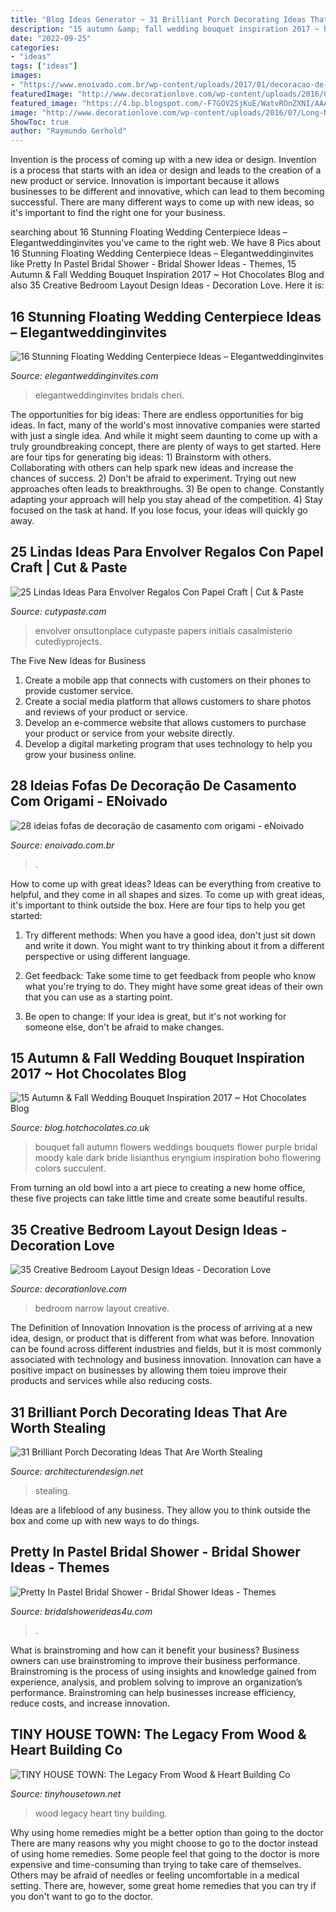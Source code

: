 ```yaml
---
title: "Blog Ideas Generator ~ 31 Brilliant Porch Decorating Ideas That Are Worth Stealing"
description: "15 autumn &amp; fall wedding bouquet inspiration 2017 ~ hot chocolates blog"
date: "2022-09-25"
categories:
- "ideas"
tags: ["ideas"]
images:
- "https://www.enoivado.com.br/wp-content/uploads/2017/01/decoracao-de-casamento-com-origami-centro-de-mesa-9.jpg"
featuredImage: "http://www.decorationlove.com/wp-content/uploads/2016/07/Long-Narrow-Bedroom-Design-Ideas.jpg"
featured_image: "https://4.bp.blogspot.com/-F7GOV2SjKuE/WatvROnZXNI/AAAAAAAAbI0/zNII-ToAdW0C56H4yoCA8bAwtyTrSmrfgCLcBGAs/s1600/legacy-wood-and-heart-14.jpg"
image: "http://www.decorationlove.com/wp-content/uploads/2016/07/Long-Narrow-Bedroom-Design-Ideas.jpg"
ShowToc: true
author: "Raymundo Gerhold"
---
```



Invention is the process of coming up with a new idea or design.
Invention is a process that starts with an idea or design and leads to the creation of a new product or service. Innovation is important because it allows businesses to be different and innovative, which can lead to them becoming successful. There are many different ways to come up with new ideas, so it's important to find the right one for your business.

	

		
searching about 16 Stunning Floating Wedding Centerpiece Ideas – Elegantweddinginvites you've came to the right web. We have 8 Pics about 16 Stunning Floating Wedding Centerpiece Ideas – Elegantweddinginvites like Pretty In Pastel Bridal Shower - Bridal Shower Ideas - Themes, 15 Autumn &amp; Fall Wedding Bouquet Inspiration 2017 ~ Hot Chocolates Blog and also 35 Creative Bedroom Layout Design Ideas - Decoration Love. Here it is:
		
    
## 16 Stunning Floating Wedding Centerpiece Ideas – Elegantweddinginvites

<img loading=lazy src="https://www.elegantweddinginvites.com/wedding-blog/wp-content/uploads/2015/08/purple-orchid-themed-floating-wedding-centerpiece-ideas-with-candles-and-flwoers.jpg" onerror="this.onerror=null;this.src='https://tse1.mm.bing.net/th?id=OIP._T5wfFLY9EE1aHM0yePIcQHaLH&amp;pid=15.1';" alt="16 Stunning Floating Wedding Centerpiece Ideas – Elegantweddinginvites">

_Source: elegantweddinginvites.com_

>elegantweddinginvites bridals cheri. 

	

The opportunities for big ideas:
There are endless opportunities for big ideas. In fact, many of the world's most innovative companies were started with just a single idea. And while it might seem daunting to come up with a truly groundbreaking concept, there are plenty of ways to get started. Here are four tips for generating big ideas: 1) Brainstorm with others. Collaborating with others can help spark new ideas and increase the chances of success. 2) Don't be afraid to experiment. Trying out new approaches often leads to breakthroughs. 3) Be open to change. Constantly adapting your approach will help you stay ahead of the competition. 4) Stay focused on the task at hand. If you lose focus, your ideas will quickly go away.

    
## 25 Lindas Ideas Para Envolver Regalos Con Papel Craft | Cut &amp; Paste

<img loading=lazy src="http://www.cutypaste.com/wp-content/uploads/2015/12/efe31129ef61a10e93cccc9b41504c2e.jpg" onerror="this.onerror=null;this.src='https://tse1.mm.bing.net/th?id=OIP.CX1MMfqg4DXum3TUYG2TqwHaLH&amp;pid=15.1';" alt="25 Lindas Ideas Para Envolver Regalos Con Papel Craft | Cut &amp; Paste">

_Source: cutypaste.com_

>envolver onsuttonplace cutypaste papers initials casalmisterio cutediyprojects. 

	

The Five New Ideas for Business
1. Create a mobile app that connects with customers on their phones to provide customer service. 
2. Create a social media platform that allows customers to share photos and reviews of your product or service. 
3. Develop an e-commerce website that allows customers to purchase your product or service from your website directly. 
4. Develop a digital marketing program that uses technology to help you grow your business online.

    
## 28 Ideias Fofas De Decoração De Casamento Com Origami - ENoivado

<img loading=lazy src="https://www.enoivado.com.br/wp-content/uploads/2017/01/decoracao-de-casamento-com-origami-centro-de-mesa-9.jpg" onerror="this.onerror=null;this.src='https://tse4.mm.bing.net/th?id=OIP.ljKjDFJshfghdFmBL6CHSQHaLH&amp;pid=15.1';" alt="28 ideias fofas de decoração de casamento com origami - eNoivado">

_Source: enoivado.com.br_

>. 

	

How to come up with great ideas?
Ideas can be everything from creative to helpful, and they come in all shapes and sizes. To come up with great ideas, it's important to think outside the box. Here are four tips to help you get started:
1. Try different methods: When you have a good idea, don't just sit down and write it down. You might want to try thinking about it from a different perspective or using different language.

2. Get feedback: Take some time to get feedback from people who know what you're trying to do. They might have some great ideas of their own that you can use as a starting point.

3. Be open to change: If your idea is great, but it's not working for someone else, don't be afraid to make changes.

    
## 15 Autumn &amp; Fall Wedding Bouquet Inspiration 2017 ~ Hot Chocolates Blog

<img loading=lazy src="https://2.bp.blogspot.com/-BxmqHZhnfIk/WUODUDTPsdI/AAAAAAAABgU/lP8CvrlvWwICHqm4YH7wiB1GirS0_U_iACLcBGAs/s1600/Autumn_Fall_Wedding_Bouquet_ideas_1.jpg" onerror="this.onerror=null;this.src='https://tse4.mm.bing.net/th?id=OIP.Gl5YHsCfF2dvlYI-ZRnxowHaLG&amp;pid=15.1';" alt="15 Autumn &amp; Fall Wedding Bouquet Inspiration 2017 ~ Hot Chocolates Blog">

_Source: blog.hotchocolates.co.uk_

>bouquet fall autumn flowers weddings bouquets flower purple bridal moody kale dark bride lisianthus eryngium inspiration boho flowering colors succulent. 

	

From turning an old bowl into a art piece to creating a new home office, these five projects can take little time and create some beautiful results.

    
## 35 Creative Bedroom Layout Design Ideas - Decoration Love

<img loading=lazy src="http://www.decorationlove.com/wp-content/uploads/2016/07/Long-Narrow-Bedroom-Design-Ideas.jpg" onerror="this.onerror=null;this.src='https://tse4.mm.bing.net/th?id=OIP.bqEoUKYKIJvHw08_OOyP3gHaJ-&amp;pid=15.1';" alt="35 Creative Bedroom Layout Design Ideas - Decoration Love">

_Source: decorationlove.com_

>bedroom narrow layout creative. 

	

The Definition of Innovation
Innovation is the process of arriving at a new idea, design, or product that is different from what was before. Innovation can be found across different industries and fields, but it is most commonly associated with technology and business innovation. Innovation can have a positive impact on businesses by allowing them toieu improve their products and services while also reducing costs.

    
## 31 Brilliant Porch Decorating Ideas That Are Worth Stealing

<img loading=lazy src="https://cdn.architecturendesign.net/wp-content/uploads/2015/07/AD-Small-Porch-Ideas-18.jpg" onerror="this.onerror=null;this.src='https://tse2.mm.bing.net/th?id=OIP.ThESZzsPTekhO-QxcGw6DwHaJ4&amp;pid=15.1';" alt="31 Brilliant Porch Decorating Ideas That Are Worth Stealing">

_Source: architecturendesign.net_

>stealing. 

	

Ideas are a lifeblood of any business. They allow you to think outside the box and come up with new ways to do things.

    
## Pretty In Pastel Bridal Shower - Bridal Shower Ideas - Themes

<img loading=lazy src="https://www.bridalshowerideas4u.com/wp-content/uploads/2016/11/Pretty-In-Pastel-Bridal-Shower-Dessert-Table-600x800.jpeg" onerror="this.onerror=null;this.src='https://tse1.mm.bing.net/th?id=OIP.nqvVF2xpFP19DvJJigLRIAHaJ4&amp;pid=15.1';" alt="Pretty In Pastel Bridal Shower - Bridal Shower Ideas - Themes">

_Source: bridalshowerideas4u.com_

>. 

	

What is brainstroming and how can it benefit your business?
Business owners can use brainstroming to improve their business performance. Brainstroming is the process of using insights and knowledge gained from experience, analysis, and problem solving to improve an organization’s performance. Brainstroming can help businesses increase efficiency, reduce costs, and increase innovation.

    
## TINY HOUSE TOWN: The Legacy From Wood &amp; Heart Building Co

<img loading=lazy src="https://4.bp.blogspot.com/-F7GOV2SjKuE/WatvROnZXNI/AAAAAAAAbI0/zNII-ToAdW0C56H4yoCA8bAwtyTrSmrfgCLcBGAs/s1600/legacy-wood-and-heart-14.jpg" onerror="this.onerror=null;this.src='https://tse3.mm.bing.net/th?id=OIP.bVScOBBpc2rv4EoMyusyrAHaLG&amp;pid=15.1';" alt="TINY HOUSE TOWN: The Legacy From Wood &amp; Heart Building Co">

_Source: tinyhousetown.net_

>wood legacy heart tiny building. 

	

Why using home remedies might be a better option than going to the doctor
There are many reasons why you might choose to go to the doctor instead of using home remedies. Some people feel that going to the doctor is more expensive and time-consuming than trying to take care of themselves. Others may be afraid of needles or feeling uncomfortable in a medical setting. There are, however, some great home remedies that you can try if you don't want to go to the doctor.


